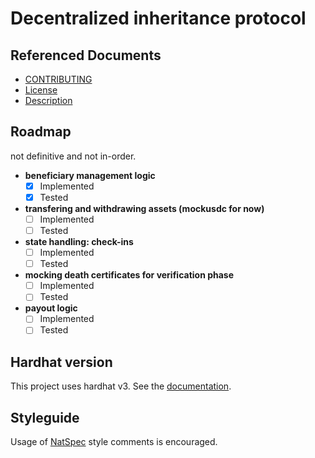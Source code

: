 # Decentralized inheritance protocol

## Referenced Documents

* [CONTRIBUTING](CONTRIBUTING.md)
* [License](LICENSE.md)
* [Description](description.txt)

## Roadmap

not definitive and not in-order.  

- **beneficiary management logic**
  - [x] Implemented
  - [x] Tested
- **transfering and withdrawing assets (mockusdc for now)**
  - [ ] Implemented
  - [ ] Tested
- **state handling: check-ins**
  - [ ] Implemented
  - [ ] Tested
- **mocking death certificates for verification phase**
  - [ ] Implemented
  - [ ] Tested
- **payout logic**
  - [ ] Implemented
  - [ ] Tested

## Hardhat version

This project uses hardhat v3. See the [documentation](https://hardhat.org/docs/getting-started).

## Styleguide

Usage of [NatSpec](https://docs.soliditylang.org/en/latest/natspec-format.html) style comments is encouraged.
